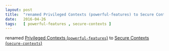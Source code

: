 ```yaml
---
layout: post
title:  "renamed Privileged Contexts (powerful-features) to Secure Contexts (secure-contexts)"
date:   2016-04-26
tags:   [ powerful-features , secure-contexts ]
---
```


renamed [Privileged Contexts (`powerful-features`)](/spec/powerful-features) to [Secure Contexts (`secure-contexts`)](/spec/secure-contexts)

